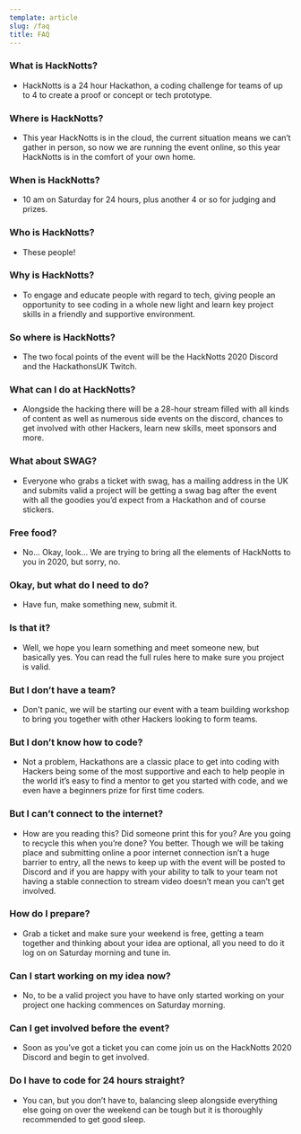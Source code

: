 ```yaml
---
template: article
slug: /faq
title: FAQ
---
```


### What is HackNotts? 

- HackNotts is a 24 hour Hackathon, a coding challenge for teams of up to 4 to create a proof or concept or tech prototype.  

### Where is HackNotts? 

- This year HackNotts is in the cloud, the current situation means we can’t gather in person, so now we are running the event online, so this year HackNotts is in the comfort of your own home. 

### When is HackNotts? 

- 10 am on Saturday for 24 hours, plus another 4 or so for judging and prizes. 

### Who is HackNotts? 

- These people! 

### Why is HackNotts? 

- To engage and educate people with regard to tech, giving people an opportunity to see coding in a whole new light and learn key project skills in a friendly and supportive environment.  

### So where is HackNotts? 

- The two focal points of the event will be the HackNotts 2020 Discord and the HackathonsUK Twitch. 

### What can I do at HackNotts? 

- Alongside the hacking there will be a 28-hour stream filled with all kinds of content as well as numerous side events on the discord, chances to get involved with other Hackers, learn new skills, meet sponsors and more. 

### What about SWAG? 

- Everyone who grabs a ticket with swag, has a mailing address in the UK and submits valid a project will be getting a swag bag after the event with all the goodies you’d expect from a Hackathon and of course stickers. 

### Free food? 

- No... Okay, look... We are trying to bring all the elements of HackNotts to you in 2020, but sorry, no. 

### Okay, but what do I need to do? 

- Have fun, make something new, submit it. 

### Is that it? 

- Well, we hope you learn something and meet someone new, but basically yes. You can read the full rules here to make sure you project is valid. 

### But I don’t have a team? 

- Don't panic, we will be starting our event with a team building workshop to bring you together with other Hackers looking to form teams. 

### But I don’t know how to code? 

- Not a problem, Hackathons are a classic place to get into coding with Hackers being some of the most supportive and each to help people in the world it’s easy to find a mentor to get you started with code, and we even have a beginners prize for first time coders. 

### But I can’t connect to the internet? 

- How are you reading this? Did someone print this for you? Are you going to recycle this when you’re done? You better. Though we will be taking place and submitting online a poor internet connection isn’t a huge barrier to entry, all the news to keep up with the event will be posted to Discord and if you are happy with your ability to talk to your team not having a stable connection to stream video doesn’t mean you can’t get involved. 

### How do I prepare? 

- Grab a ticket and make sure your weekend is free, getting a team together and thinking about your idea are optional, all you need to do it log on on Saturday morning and tune in.  

### Can I start working on my idea now? 

- No, to be a valid project you have to have only started working on your project one hacking commences on Saturday morning. 

### Can I get involved before the event? 

- Soon as you’ve got a ticket you can come join us on the HackNotts 2020 Discord and begin to get involved. 

### Do I have to code for 24 hours straight? 

- You can, but you don’t have to, balancing sleep alongside everything else going on over the weekend can be tough but it is thoroughly recommended to get good sleep. 